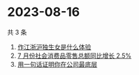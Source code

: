 # 2023-08-16

共 3 条

<!-- BEGIN -->
<!-- 最后更新时间 Wed Aug 16 2023 03:04:58 GMT+0800 (China Standard Time) -->

1. [作江浙沪独生女是什么体验](https://www.zhihu.com/search?q=%E4%BD%9C%E6%B1%9F%E6%B5%99%E6%B2%AA%E7%8B%AC%E7%94%9F%E5%A5%B3%E6%98%AF%E4%BB%80%E4%B9%88%E4%BD%93%E9%AA%8C)
1. [7 月份社会消费品零售总额同比增长 2.5%](https://www.zhihu.com/search?q=7%20%E6%9C%88%E4%BB%BD%E7%A4%BE%E4%BC%9A%E6%B6%88%E8%B4%B9%E5%93%81%E9%9B%B6%E5%94%AE%E6%80%BB%E9%A2%9D%E5%90%8C%E6%AF%94%E5%A2%9E%E9%95%BF%202.5%25)
1. [用一句话证明你在公司最底层](https://www.zhihu.com/search?q=%E7%94%A8%E4%B8%80%E5%8F%A5%E8%AF%9D%E8%AF%81%E6%98%8E%E4%BD%A0%E5%9C%A8%E5%85%AC%E5%8F%B8%E6%9C%80%E5%BA%95%E5%B1%82)

<!-- END -->
